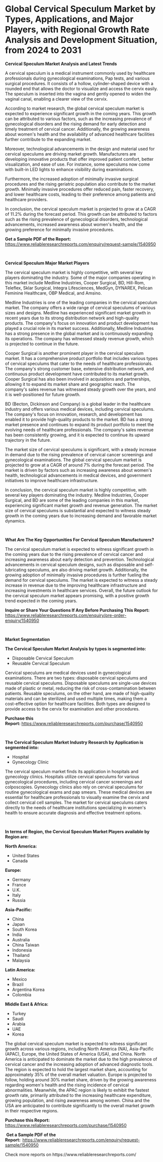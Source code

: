 <p><h1>Global Cervical Speculum Market by Types, Applications, and Major Players, with Regional Growth Rate Analysis and Development Situation, from 2024 to 2031</h1></p><p><strong>Cervical Speculum Market Analysis and Latest Trends</strong></p>
<p><p>A cervical speculum is a medical instrument commonly used by healthcare professionals during gynecological examinations, Pap tests, and various surgical procedures. It consists of a hollow, cylinder-shaped device with a rounded end that allows the doctor to visualize and access the cervix easily. The speculum is inserted into the vagina and gently opened to widen the vaginal canal, enabling a clearer view of the cervix.</p><p>According to market research, the global cervical speculum market is expected to experience significant growth in the coming years. This growth can be attributed to various factors, such as the increasing prevalence of gynecological disorders and the rising demand for early detection and timely treatment of cervical cancer. Additionally, the growing awareness about women's health and the availability of advanced healthcare facilities further contribute to the expanding market.</p><p>Moreover, technological advancements in the design and material used for cervical speculums are driving market growth. Manufacturers are developing innovative products that offer improved patient comfort, better visualization, and ease of use. For instance, some speculums now come with built-in LED lights to enhance visibility during examinations.</p><p>Furthermore, the increased adoption of minimally invasive surgical procedures and the rising geriatric population also contribute to the market growth. Minimally invasive procedures offer reduced pain, faster recovery, and lower healthcare costs, leading to their preference among patients and healthcare providers.</p><p>In conclusion, the cervical speculum market is projected to grow at a CAGR of 11.2% during the forecast period. This growth can be attributed to factors such as the rising prevalence of gynecological disorders, technological advancements, increased awareness about women's health, and the growing preference for minimally invasive procedures.</p></p>
<p><strong>Get a Sample PDF of the Report:&nbsp;</strong> <a href="https://www.reliableresearchreports.com/enquiry/request-sample/1540950">https://www.reliableresearchreports.com/enquiry/request-sample/1540950</a></p>
<p>&nbsp;</p>
<p><strong>Cervical Speculum Major Market Players</strong></p>
<p><p>The cervical speculum market is highly competitive, with several key players dominating the industry. Some of the major companies operating in this market include Medline Industries, Cooper Surgical, BD, Hill-Rom, Teleflex, Sklar Surgical, Integra Lifesciences, MedGyn, DYNAREX, Pelican Feminine Healthcare, OBP Medical, and Amsino.</p><p>Medline Industries is one of the leading companies in the cervical speculum market. The company offers a wide range of cervical speculums of various sizes and designs. Medline has experienced significant market growth in recent years due to its strong distribution network and high-quality products. The company's focus on innovation and product development has played a crucial role in its market success. Additionally, Medline Industries has a strong presence in the global market and is continuously expanding its operations. The company has witnessed steady revenue growth, which is projected to continue in the future.</p><p>Cooper Surgical is another prominent player in the cervical speculum market. It has a comprehensive product portfolio that includes various types of cervical speculums that cater to the needs of healthcare professionals. The company's strong customer base, extensive distribution network, and continuous product development have contributed to its market growth. Cooper Surgical has also been involved in acquisitions and partnerships, allowing it to expand its market share and geographic reach. The company's sales revenue has witnessed steady growth over the years, and it is well-positioned for future growth.</p><p>BD (Becton, Dickinson and Company) is a global leader in the healthcare industry and offers various medical devices, including cervical speculums. The company's focus on innovation, research, and development has enabled it to provide high-quality products to the market. BD has a strong market presence and continues to expand its product portfolio to meet the evolving needs of healthcare professionals. The company's sales revenue has been consistently growing, and it is expected to continue its upward trajectory in the future.</p><p>The market size of cervical speculums is significant, with a steady increase in demand due to the rising prevalence of cervical cancer screenings and gynecological examinations. The global cervical speculum market is projected to grow at a CAGR of around 7% during the forecast period. The market is driven by factors such as increasing awareness about women's health, technological advancements in medical devices, and government initiatives to improve healthcare infrastructure.</p><p>In conclusion, the cervical speculum market is highly competitive, with several key players dominating the industry. Medline Industries, Cooper Surgical, and BD are some of the leading companies in this market, experiencing significant market growth and revenue generation. The market size of cervical speculums is substantial and expected to witness steady growth in the coming years due to increasing demand and favorable market dynamics.</p></p>
<p>&nbsp;</p>
<p><strong>What Are The Key Opportunities For Cervical Speculum Manufacturers?</strong></p>
<p><p>The cervical speculum market is expected to witness significant growth in the coming years due to the rising prevalence of cervical cancer and increasing awareness about early detection and prevention. Technological advancements in cervical speculum designs, such as disposable and self-lubricating speculums, are also driving market growth. Additionally, the growing adoption of minimally invasive procedures is further fueling the demand for cervical speculums. The market is expected to witness a steady increase in revenue due to the improving healthcare infrastructure and increasing investments in healthcare services. Overall, the future outlook for the cervical speculum market appears promising, with a positive growth trend expected in the coming years.</p></p>
<p><strong>Inquire or Share Your Questions If Any Before Purchasing This Report:</strong> <a href="https://www.reliableresearchreports.com/enquiry/pre-order-enquiry/1540950">https://www.reliableresearchreports.com/enquiry/pre-order-enquiry/1540950</a></p>
<p>&nbsp;</p>
<p><strong>Market Segmentation</strong></p>
<p><strong>The Cervical Speculum Market Analysis by types is segmented into:</strong></p>
<p><ul><li>Disposable Cervical Speculum</li><li>Reusable Cervical Speculum</li></ul></p>
<p><p>Cervical speculums are medical devices used in gynecological examinations. There are two types: disposable cervical speculums and reusable cervical speculums. Disposable speculums are single-use devices made of plastic or metal, reducing the risk of cross-contamination between patients. Reusable speculums, on the other hand, are made of high-quality materials and can be sterilized and used multiple times, making them a cost-effective option for healthcare facilities. Both types are designed to provide access to the cervix for examination and other procedures.</p></p>
<p><strong>Purchase this Report:&nbsp;</strong><a href="https://www.reliableresearchreports.com/purchase/1540950">https://www.reliableresearchreports.com/purchase/1540950</a></p>
<p>&nbsp;</p>
<p><strong>The Cervical Speculum Market Industry Research by Application is segmented into:</strong></p>
<p><ul><li>Hospital</li><li>Gynecology Clinic</li></ul></p>
<p><p>The cervical speculum market finds its application in hospitals and gynecology clinics. Hospitals utilize cervical speculums for various gynecological procedures, including cervical cancer screenings and colposcopies. Gynecology clinics also rely on cervical speculums for routine gynecological exams and pap smears. These medical devices are essential for healthcare professionals to visually examine the cervix and collect cervical cell samples. The market for cervical speculums caters directly to the needs of healthcare institutions specializing in women's health to ensure accurate diagnosis and effective treatment options.</p></p>
<p>&nbsp;</p>
<p><strong>In terms of Region, the Cervical Speculum Market Players available by Region are:</strong></p>
<p>
    <p> <strong> North America: </strong>
        <ul>
            <li>United States</li>
            <li>Canada</li>
        </ul>
        </p> 
    <p> <strong> Europe: </strong>
        <ul>
            <li>Germany</li>
            <li>France</li>
            <li>U.K.</li>
            <li>Italy</li>
            <li>Russia</li>
        </ul>
        </p> 
    <p> <strong> Asia-Pacific: </strong>
        <ul>
            <li>China</li>
            <li>Japan</li>
            <li>South Korea</li>
            <li>India</li>
            <li>Australia</li>
            <li>China Taiwan</li>
            <li>Indonesia</li>
            <li>Thailand</li>
            <li>Malaysia</li>
        </ul>
        </p> 
    <p> <strong> Latin America: </strong>
        <ul>
            <li>Mexico</li>
            <li>Brazil</li>
            <li>Argentina Korea</li>
            <li>Colombia</li>
        </ul>
        </p> 
    <p> <strong> Middle East & Africa: </strong>
        <ul>
            <li>Turkey</li>
            <li>Saudi</li>
            <li>Arabia</li>
            <li>UAE</li>
            <li>Korea</li>
        </ul>
    </p>
    </p>
<p><p>The global cervical speculum market is expected to witness significant growth across various regions, including North America (NA), Asia-Pacific (APAC), Europe, the United States of America (USA), and China. North America is anticipated to dominate the market due to the high prevalence of cervical cancer and the increasing adoption of advanced diagnostic tools. The region is expected to hold the largest market share, accounting for approximately 35% of the overall market valuation. Europe is projected to follow, holding around 30% market share, driven by the growing awareness regarding women's health and the rising incidence of cervical abnormalities. Meanwhile, the APAC region is likely to exhibit the fastest growth rate, primarily attributed to the increasing healthcare expenditure, growing population, and rising awareness among women. China and the USA are anticipated to contribute significantly to the overall market growth in their respective regions.</p></p>
<p><strong>Purchase this Report: </strong><a href="https://www.reliableresearchreports.com/purchase/1540950">https://www.reliableresearchreports.com/purchase/1540950</a></p>
<p>&nbsp;<strong>Get a Sample PDF of the Report:&nbsp;&nbsp;</strong><a href="https://www.reliableresearchreports.com/enquiry/request-sample/1540950">https://www.reliableresearchreports.com/enquiry/request-sample/1540950</a></p>
<p><strong></strong></p>
<p>Check more reports on https://www.reliableresearchreports.com/</p>